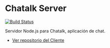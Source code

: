 # Chatalk Server

[![Build Status](https://travis-ci.org/Woomber/chatalk-server.svg?branch=master)](https://travis-ci.org/Woomber/chatalk-server)

Servidor Node.js para Chatalk, aplicación de chat.

* [Ver repositorio del Cliente](https://github.com/Woomber/chatalk-client)